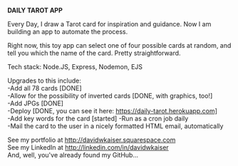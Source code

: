 **DAILY TAROT APP**

Every Day, I draw a Tarot card for inspiration and guidance. Now I am building an app to automate the process. 

Right now, this toy app can select one of four possible cards at random, and tell you which the name of the card. Pretty straightforward. 

Tech stack: Node.JS, Express, Nodemon, EJS

Upgrades to this include:  
-Add all 78 cards [DONE]  
-Allow for the possibility of inverted cards [DONE, with graphics, too!]  
-Add JPGs  [DONE]  
-Deploy  [DONE, you can see it here: https://daily-tarot.herokuapp.com]  
-Add key words for the card [started] 
-Run as a cron job daily  
-Mail the card to the user in a nicely formatted HTML email, automatically  

See my portfolio at http://davidwkaiser.squarespace.com  
See my LinkedIn at http://linkedin.com/in/davidwkaiser  
And, well, you've already found my GitHub...  
